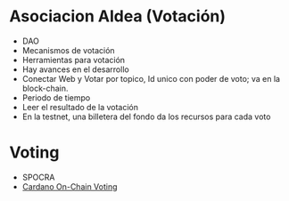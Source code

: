 # Asociacion Aldea (Votación)
- DAO
- Mecanismos de votación
- Herramientas para votación
- Hay avances en el desarrollo
- Conectar Web y Votar por topico, Id unico con poder de voto; va en la block-chain. 
- Periodo de tiempo
- Leer el resultado de la votación 
- En la testnet, una billetera del fondo da los recursos para cada voto
# Voting
- SPOCRA
- [Cardano On-Chain Voting](https://vote.crypto2099.io/create-proposal/)

